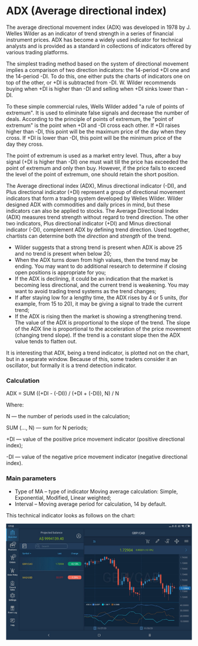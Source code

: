 # ADX \(Average directional index\)

The average directional movement index \(ADX\) was developed in 1978 by J. Welles Wilder as an indicator of trend strength in a series of financial instrument prices. ADX has become a widely used indicator for technical analysts and is provided as a standard in collections of indicators offered by various trading platforms.

The simplest trading method based on the system of directional movement implies a comparison of two direction indicators: the 14-period +DI one and the 14-period -DI. To do this, one either puts the charts of indicators one on top of the other, or +DI is subtracted from -DI. W. Wilder recommends buying when +DI is higher than -DI and selling when +DI sinks lower than -DI.

To these simple commercial rules, Wells Wilder added "a rule of points of extremum". It is used to eliminate false signals and decrease the number of deals. According to the principle of points of extremum, the "point of extremum" is the point when +DI and -DI cross each other. If +DI raises higher than -DI, this point will be the maximum price of the day when they cross. If +DI is lower than -DI, this point will be the minimum price of the day they cross.

The point of extremum is used as a market entry level. Thus, after a buy signal \(+DI is higher than -DI\) one must wait till the price has exceeded the point of extremum and only then buy. However, if the price fails to exceed the level of the point of extremum, one should retain the short position.

The Average directional index \(ADX\), Minus directional indicator \(-DI\), and Plus directional indicator \(+DI\) represent a group of directional movement indicators that form a trading system developed by Welles Wilder. Wilder designed ADX with commodities and daily prices in mind, but these indicators can also be applied to stocks. The Average Directional Index \(ADX\) measures trend strength without regard to trend direction. The other two indicators, Plus directional indicator \(+DI\) and Minus directional indicator \(-DI\), complement ADX by defining trend direction. Used together, chartists can determine both the _direction_ and _strength_ of the trend.

* Wilder suggests that a strong trend is present when ADX is above 25 and no trend is present when below 20;
* When the ADX turns down from high values, then the trend may be ending. You may want to do additional research to determine if closing open positions is appropriate for you;
* If the ADX is declining, it could be an indication that the market is becoming less directional, and the current trend is weakening. You may want to avoid trading trend systems as the trend changes;
* If after staying low for a lengthy time, the ADX rises by 4 or 5 units, \(for example, from 15 to 20\), it may be giving a signal to trade the current trend;
* If the ADX is rising then the market is showing a strengthening trend. The value of the ADX is proportional to the slope of the trend. The slope of the ADX line is proportional to the acceleration of the price movement \(changing trend slope\). If the trend is a constant slope then the ADX value tends to flatten out.

It is interesting that ADX, being a trend indicator, is plotted not on the chart, but in a separate window. Because of this, some traders consider it an oscillator, but formally it is a trend detection indicator.

### Calculation

ADX = SUM \(\(+DI - \(-DI\)\) / \(+DI + \(-DI\)\), N\) / N

Where:

N — the number of periods used in the calculation;

SUM \(..., N\) — sum for N periods;

+DI — value of the positive price movement indicator \(positive directional index\);

-DI — value of the negative price movement indicator \(negative directional index\).

### Main parameters

* Type of MA – type of indicator Moving average calculation: Simple, Exponential, Modified, Linear weighted;
* Interval – Moving average period for calculation, 14 by default.

This technical indicator looks as follows on the chart:

![](../../../../../.gitbook/assets/adx%20%282%29.jpg)

